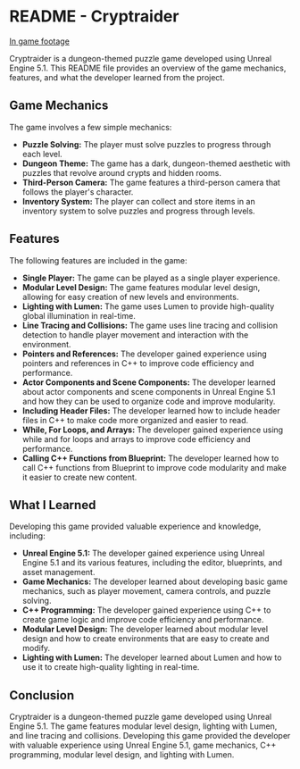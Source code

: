 # README - Cryptraider

[In game footage](https://www.youtube.com/watch?v=pDw9dQcOCzo&ab_channel=mahmudesadtutar)

Cryptraider is a dungeon-themed puzzle game developed using Unreal Engine 5.1. This README file provides an overview of the game mechanics, features, and what the developer learned from the project.

## Game Mechanics

The game involves a few simple mechanics:

- **Puzzle Solving:** The player must solve puzzles to progress through each level.
- **Dungeon Theme:** The game has a dark, dungeon-themed aesthetic with puzzles that revolve around crypts and hidden rooms.
- **Third-Person Camera:** The game features a third-person camera that follows the player's character.
- **Inventory System:** The player can collect and store items in an inventory system to solve puzzles and progress through levels.

## Features

The following features are included in the game:

- **Single Player:** The game can be played as a single player experience.
- **Modular Level Design:** The game features modular level design, allowing for easy creation of new levels and environments.
- **Lighting with Lumen:** The game uses Lumen to provide high-quality global illumination in real-time.
- **Line Tracing and Collisions:** The game uses line tracing and collision detection to handle player movement and interaction with the environment.
- **Pointers and References:** The developer gained experience using pointers and references in C++ to improve code efficiency and performance.
- **Actor Components and Scene Components:** The developer learned about actor components and scene components in Unreal Engine 5.1 and how they can be used to organize code and improve modularity.
- **Including Header Files:** The developer learned how to include header files in C++ to make code more organized and easier to read.
- **While, For Loops, and Arrays:** The developer gained experience using while and for loops and arrays to improve code efficiency and performance.
- **Calling C++ Functions from Blueprint:** The developer learned how to call C++ functions from Blueprint to improve code modularity and make it easier to create new content.

## What I Learned

Developing this game provided valuable experience and knowledge, including:

- **Unreal Engine 5.1:** The developer gained experience using Unreal Engine 5.1 and its various features, including the editor, blueprints, and asset management.
- **Game Mechanics:** The developer learned about developing basic game mechanics, such as player movement, camera controls, and puzzle solving.
- **C++ Programming:** The developer gained experience using C++ to create game logic and improve code efficiency and performance.
- **Modular Level Design:** The developer learned about modular level design and how to create environments that are easy to create and modify.
- **Lighting with Lumen:** The developer learned about Lumen and how to use it to create high-quality lighting in real-time.

## Conclusion

Cryptraider is a dungeon-themed puzzle game developed using Unreal Engine 5.1. The game features modular level design, lighting with Lumen, and line tracing and collisions. Developing this game provided the developer with valuable experience using Unreal Engine 5.1, game mechanics, C++ programming, modular level design, and lighting with Lumen.
